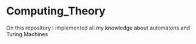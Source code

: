 # Computing_Theory
On this repository I implemented all my knowledge about automatons and Turing Machines
